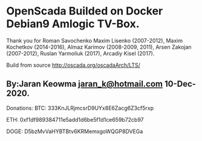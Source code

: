 # OpenScada Builded on Docker Debian9 Amlogic TV-Box.
Thank you for Roman Savochenko Maxim Lisenko (2007-2012), Maxim Kochetkov (2014-2016),
Almaz Karimov (2008-2009, 2011), Arsen Zakojan (2007-2012), Ruslan Yarmoliuk (2017), Arcadiy Kisel (2017).

Build from source http://oscada.org/oscadaArch/LTS/ 

By:Jaran Keowma jaran_k@hotmail.com 10-Dec-2020.
-----------------------------------------------------
Donations:
BTC: 333KnJLRjmcsrD9UYx8E6Zacg6Z3cf5rxp

ETH: 0xf1df989384711e5add1d6be5f1d1ce659b72cb97

DOGE: D5bzMvVaHYBTBtv6KRMemxgoWQGP8DVEGa

